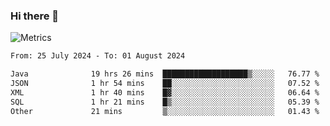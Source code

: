 ### Hi there 👋

![Metrics](https://github.com/radoapx/radoapx/blob/main/github-metrics.svg)

<!--START_SECTION:waka-->

```txt
From: 25 July 2024 - To: 01 August 2024

Java              19 hrs 26 mins  ███████████████████▒░░░░░   76.77 %
JSON              1 hr 54 mins    ██░░░░░░░░░░░░░░░░░░░░░░░   07.52 %
XML               1 hr 40 mins    █▓░░░░░░░░░░░░░░░░░░░░░░░   06.64 %
SQL               1 hr 21 mins    █▒░░░░░░░░░░░░░░░░░░░░░░░   05.39 %
Other             21 mins         ▒░░░░░░░░░░░░░░░░░░░░░░░░   01.43 %
```

<!--END_SECTION:waka-->

<!--
**radoapx/radoapx** is a ✨ _special_ ✨ repository because its `README.md` (this file) appears on your GitHub profile.

Here are some ideas to get you started:

- 🔭 I’m currently working on ...
- 🌱 I’m currently learning ...
- 👯 I’m looking to collaborate on ...
- 🤔 I’m looking for help with ...
- 💬 Ask me about ...
- 📫 How to reach me: ...
- 😄 Pronouns: ...
- ⚡ Fun fact: ...
-->
